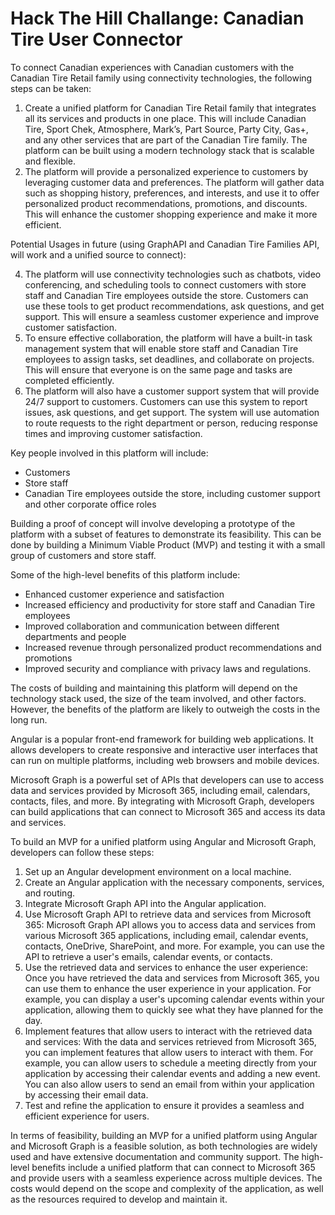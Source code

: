 # Hack The Hill Challange: Canadian Tire User Connector

To connect Canadian experiences with Canadian customers with the Canadian Tire Retail family using connectivity technologies, the following steps can be taken:

1. Create a unified platform for Canadian Tire Retail family that integrates all its services and products in one place. This will include Canadian Tire, Sport Chek, Atmosphere, Mark’s, Part Source, Party City, Gas+, and any other services that are part of the Canadian Tire family. The platform can be built using a modern technology stack that is scalable and flexible.
2. The platform will provide a personalized experience to customers by leveraging customer data and preferences. The platform will gather data such as shopping history, preferences, and interests, and use it to offer personalized product recommendations, promotions, and discounts. This will enhance the customer shopping experience and make it more efficient.

Potential Usages in future (using GraphAPI and Canadian Tire Families API, will work and a unified source to connect): 

4. The platform will use connectivity technologies such as chatbots, video conferencing, and scheduling tools to connect customers with store staff and Canadian Tire employees outside the store. Customers can use these tools to get product recommendations, ask questions, and get support. This will ensure a seamless customer experience and improve customer satisfaction.
5. To ensure effective collaboration, the platform will have a built-in task management system that will enable store staff and Canadian Tire employees to assign tasks, set deadlines, and collaborate on projects. This will ensure that everyone is on the same page and tasks are completed efficiently.
6. The platform will also have a customer support system that will provide 24/7 support to customers. Customers can use this system to report issues, ask questions, and get support. The system will use automation to route requests to the right department or person, reducing response times and improving customer satisfaction.

Key people involved in this platform will include:

- Customers
- Store staff
- Canadian Tire employees outside the store, including customer support and other corporate office roles

Building a proof of concept will involve developing a prototype of the platform with a subset of features to demonstrate its feasibility. This can be done by building a Minimum Viable Product (MVP) and testing it with a small group of customers and store staff.

Some of the high-level benefits of this platform include:

- Enhanced customer experience and satisfaction
- Increased efficiency and productivity for store staff and Canadian Tire employees
- Improved collaboration and communication between different departments and people
- Increased revenue through personalized product recommendations and promotions
- Improved security and compliance with privacy laws and regulations.

The costs of building and maintaining this platform will depend on the technology stack used, the size of the team involved, and other factors. However, the benefits of the platform are likely to outweigh the costs in the long run.

Angular is a popular front-end framework for building web applications. It allows developers to create responsive and interactive user interfaces that can run on multiple platforms, including web browsers and mobile devices.

Microsoft Graph is a powerful set of APIs that developers can use to access data and services provided by Microsoft 365, including email, calendars, contacts, files, and more. By integrating with Microsoft Graph, developers can build applications that can connect to Microsoft 365 and access its data and services.

To build an MVP for a unified platform using Angular and Microsoft Graph, developers can follow these steps:

1. Set up an Angular development environment on a local machine.
2. Create an Angular application with the necessary components, services, and routing.
3. Integrate Microsoft Graph API into the Angular application.
4. Use Microsoft Graph API to retrieve data and services from Microsoft 365: Microsoft Graph API allows you to access data and services from various Microsoft 365 applications, including email, calendar events, contacts, OneDrive, SharePoint, and more. For example, you can use the API to retrieve a user's emails, calendar events, or contacts.
5. Use the retrieved data and services to enhance the user experience: Once you have retrieved the data and services from Microsoft 365, you can use them to enhance the user experience in your application. For example, you can display a user's upcoming calendar events within your application, allowing them to quickly see what they have planned for the day.
6. Implement features that allow users to interact with the retrieved data and services: With the data and services retrieved from Microsoft 365, you can implement features that allow users to interact with them. For example, you can allow users to schedule a meeting directly from your application by accessing their calendar events and adding a new event. You can also allow users to send an email from within your application by accessing their email data.
7. Test and refine the application to ensure it provides a seamless and efficient experience for users.

In terms of feasibility, building an MVP for a unified platform using Angular and Microsoft Graph is a feasible solution, as both technologies are widely used and have extensive documentation and community support. The high-level benefits include a unified platform that can connect to Microsoft 365 and provide users with a seamless experience across multiple devices. The costs would depend on the scope and complexity of the application, as well as the resources required to develop and maintain it.
